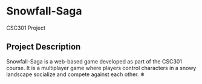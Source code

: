 # Snowfall-Saga

CSC301 Project

## Project Description

Snowfall-Saga is a web-based game developed as part of the CSC301 course.
It is a multiplayer game where players control characters in a snowy landscape socialize and compete against each other. ❄
